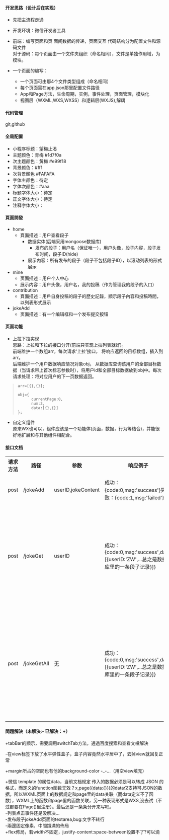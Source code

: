 #### 开发思路（设计后在实现）
- 先把主流程走通

- 开发环境：微信开发者工具  


- 前端：编写页面和页
面间数据的传递，页面交互
代码结构分为配置文件和源码文件  
对于源码：每个页面由一个文件夹组织（命名相同），文件是单独作用域，为模块。



- 一个页面的编写：
	- 一个页面可由那4个文件类型组成（命名相同）
	- 每个页面需在app.json那里配置文件路径
	- App和Page方法，生命周期，实例，事件处理，页面管理，模块化
	- 视图层（WXML,WXS,WXSS）和逻辑层(WXJS),解耦

#### 代码管理
git,github

#### 全局配置
- 小程序标题：望梅止渴
- 主题颜色：青梅 #1d7f0a
- 次主题颜色：黄梅 #e99f18
- 背景颜色：#fff
- 次背景顏色 #FAFAFA
- 字体主颜色：待定
- 字体次颜色：#aaa
- 标题字体大小：待定
- 正文字体大小：待定
- 注释字体大小：

#### 頁面開發
- home
  - 頁面描述：用户查看段子
	- 数据实体(后端采用mongoose数据库)
		- 发布的段子：用户名（保证唯一），用户头像，段子内容，段子发布时间，段子ID(hide)
	- 展示内容：所有发布的段子（段子不包括段子ID），以滚动列表的形式展示
- mine
	- 页面描述：用户个人中心
	- 展示内容：用户头像，用户名，我的投稿（作为管理我的段子的入口）
- contribution
  - 頁面描述：用戶自身投稿的段子的歷史記錄，顯示段子內容和投稿時間，以列表形式展示
- jokeAdd
	- 页面描述：有一个编辑框和一个发布提交按钮

#### 页面功能
- 上拉下拉实现  
思路：上拉和下拉的接口分开(前端只实现上拉列表就好)。  
前端维护一个数组arr，每次请求‘上拉’接口，
将响应返回的目标数组，插入到arr。  
后端维护一个用户数据响应情况对象obj， 从数据库查询该用户的全部目标数据（当请求带上首次标志参数时），将用户id和全部目标数据放到obj中。每次请求处理：将对应用户的下一页数据返回。  
>     arr=[{},{}];
>     
>     obj={
>     		currentPage:0,
>     		num:3,
>     		data:[{},{}]
>     };

- 自定义组件  
原来WX也可以，组件应该是一个功能体(页面，数据，行为等结合)，并能很好地扩展和与其他组件相配合。

#### 接口文档
<table>
<tr>
<th>请求方法</th>
<th>路径</th>
<th>参数</th>
<th>响应例子</th>
<th>描述</th>
</tr>

<tr>
<td>post</td>
<td>/jokeAdd</td>
<td>userID,jokeContent</td>
<td>成功：{code:0,msg:'success'}失败：{code:1,msg:'failed'}</td>
<td>提交段子</td>
</tr>

<tr>
<td>post</td>
<td>/jokeGet</td>
<td>userID</td>
<td>成功：{code:0,msg:'success',data:[{userID:'ZW',...总之是数据库里的一条段子记录}]}</td>
<td>获取用户自身发布的所有段子</td>
</tr>

<tr>
<td>post</td>
<td>/jokeGetAll</td>
<td>无</td>
<td>成功：{code:0,msg:'success',data:[{userID:'ZW',...总之是数据库里的一条段子记录}]}</td>
<td>获取所有用户自身发布的所有段子</td>
</tr>
</table>

#### 問題解決（未解決:- 已解決：+）
+tabBar的顯示，需要調用switchTab方法，通過百度搜索和查看文檔解決  

-在view标签下放了水平弹性盒子，盒子内容竟然水平居中了，去掉view就回复正常  

+margin所占的空間也有他的background-color -_-...（用空view填充）  

+微信 template 的属性data，当前文档规定 传入的数据必须是可以转成 JSON 的格式，而定义的function函数无效？x,page({data:{}})的data仅支持可JSON的数据，所以WXML页面上的数据规定和page里的data关联（而data定义不了函数），WXML上的函数和page里的函数关联，另一种表现形式是WXS,没去试（不过都要在Page()里注册）。最后还是一条条分开来写吧。  
-列表点击事件还是没解决...  
-发布段子jokeAdd页面的textarea,bug:文字不转行  
-兩邊固定像素，中間撐滿的佈局  
+flex佈局，若width不固定，justify-content:space-between設置不了?可以滴